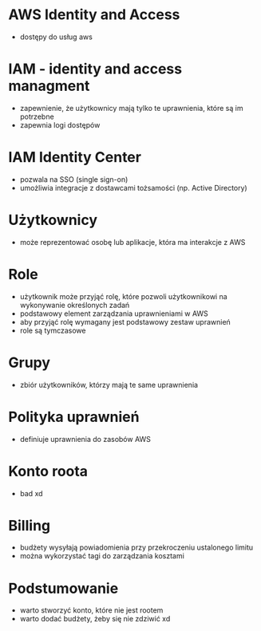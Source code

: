 # AWS Identity and Access

- dostępy do usług aws

# IAM - identity and access managment

- zapewnienie, że użytkownicy mają tylko te uprawnienia, które są im potrzebne
- zapewnia logi dostępów

# IAM Identity Center

- pozwala na SSO (single sign-on)
- umożliwia integracje z dostawcami tożsamości (np. Active Directory)

# Użytkownicy

- może reprezentować osobę lub aplikacje, która ma interakcje z AWS

# Role

- użytkownik może przyjąć rolę, które pozwoli użytkownikowi na wykonywanie określonych zadań
- podstawowy element zarządzania uprawnieniami w AWS
- aby przyjąć rolę wymagany jest podstawowy zestaw uprawnień
- role są tymczasowe

# Grupy

- zbiór użytkowników, którzy mają te same uprawnienia

# Polityka uprawnień

- definiuje uprawnienia do zasobów AWS

# Konto roota

- bad xd

# Billing

- budżety wysyłają powiadomienia przy przekroczeniu ustalonego limitu
- można wykorzystać tagi do zarządzania kosztami

# Podstumowanie

- warto stworzyć konto, które nie jest rootem
- warto dodać budżety, żeby się nie zdziwić xd
